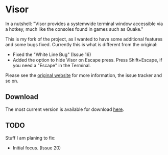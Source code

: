 # Visor

In a nutshell: "Visor provides a systemwide terminal window accessible via a hotkey, much like the consoles found in games such as Quake."

This is my fork of the project, as I wanted to have some additional features and some bugs fixed.  Currently this is what is different from the original:

* Fixed the "White Line Bug" (Issue 16)
* Added the option to hide Visor on Escape press.
  Press Shift+Escape, if you need a "Escape" in the Terminal.

Please see the [original website](http://code.google.com/p/blacktree-visor/) for more information, the issue tracker and so on.


## Download

The most current version is available for download [here](http://pixelshed.net/visor-builds/).


## TODO

Stuff I am planing to fix:

* Initial focus. (Issue 20)
